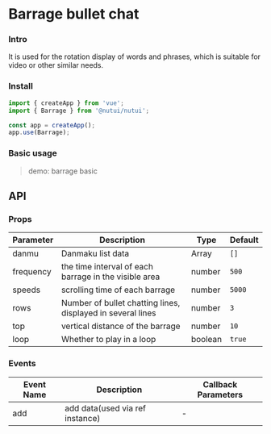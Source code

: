 # Barrage bullet chat

### Intro

It is used for the rotation display of words and phrases, which is suitable for video or other similar needs.

### Install

```js
import { createApp } from 'vue';
import { Barrage } from '@nutui/nutui';

const app = createApp();
app.use(Barrage);
```

### Basic usage

> demo: barrage basic

## API

### Props

| Parameter | Description | Type | Default |
| --- | --- | --- | --- |
| danmu | Danmaku list data | Array | `[]` |
| frequency | the time interval of each barrage in the visible area | number | `500` |
| speeds | scrolling time of each barrage | number | `5000` |
| rows | Number of bullet chatting lines, displayed in several lines | number | `3` |
| top | vertical distance of the barrage | number | `10` |
| loop | Whether to play in a loop | boolean | `true` |

### Events

| Event Name | Description | Callback Parameters |
| --- | --- | --- |
| add | add data(used via ref instance) | - |
